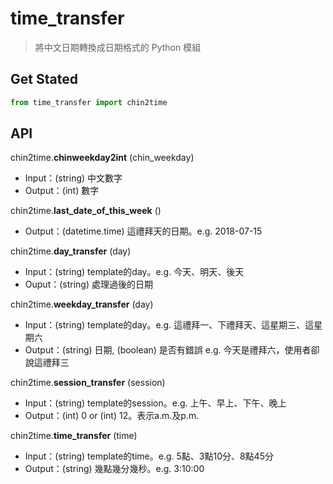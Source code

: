 # time_transfer

> 將中文日期轉換成日期格式的 Python 模組



## Get Stated

```python
from time_transfer import chin2time
```



## API

chin2time.**chinweekday2int** (chin_weekday)

- Input：(string) 中文數字
- Output：(int) 數字



chin2time.**last_date_of_this_week** ()

- Output：(datetime.time) 這禮拜天的日期。e.g. 2018-07-15



chin2time.**day_transfer** (day)

- Input：(string) template的day。e.g. 今天、明天、後天
- Ouput：(string) 處理過後的日期



chin2time.**weekday_transfer** (day)

- Input：(string) template的day。e.g. 這禮拜一、下禮拜天、這星期三、這星期六
- Output：(string) 日期, (boolean) 是否有錯誤 e.g. 今天是禮拜六，使用者卻說這禮拜三



chin2time.**session_transfer** (session)

- Input：(string) template的session。e.g. 上午、早上、下午、晚上
- Output：(int) 0 or (int) 12。表示a.m.及p.m.



chin2time.**time_transfer** (time)

- Input：(string) template的time。e.g. 5點、3點10分、8點45分
- Output：(string) 幾點幾分幾秒。e.g. 3:10:00